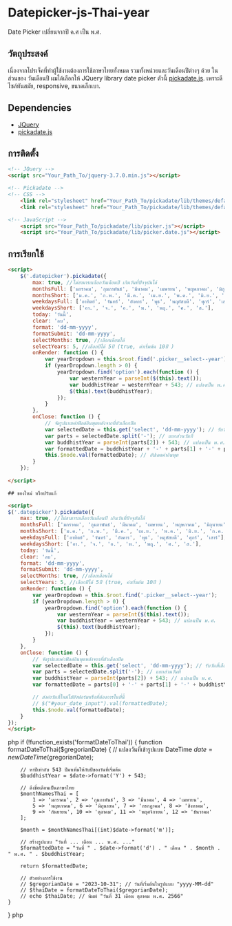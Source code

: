 # Datepicker-js-Thai-year
Date Picker เปลี่ยนจากปี ค.ศ เป็น พ.ศ.

## วัตถุประสงค์
เนื่องจากโปรเจ็คที่ทำผู้ใช้งานต้องการใช้ภาษาไทยทั้งหมด รวมทั้งหน่วยและวันเดือนปีต่างๆ ด้วย ในส่วนของ วันเดือนปี ผมได้เลือกให้ JQuery library date picker ตัวนี้ [pickadate.js](https://amsul.ca/pickadate.js/). เพราะดีไซล์ทันสมัย, responsive, ขนาดเล็กเบา. 

## Dependencies
- [JQuery](https://jquery.com/)
- [pickadate.js](https://amsul.ca/pickadate.js/)


## การติดตั้ง
```html
<!-- JQuery -->
<script src="Your_Path_To/jquery-3.7.0.min.js"></script>

<!-- Pickadate -->
<!-- CSS -->
    <link rel="stylesheet" href="Your_Path_To/pickadate/lib/themes/default.css">
    <link rel="stylesheet" href="Your_Path_To/pickadate/lib/themes/default.date.css">

<!-- JavaScript -->
    <script src="Your_Path_To/pickadate/lib/picker.js"></script>
    <script src="Your_Path_To/pickadate/lib/picker.date.js"></script>
```

## การเรียกใช้
```html
<script>
    $('.datepicker').pickadate({
        max: true, //ไม่สามารถเลือกวันเดือนปี เกินวันที่ปัจจุบันได้
        monthsFull: ['มกราคม', 'กุมภาพันธ์', 'มีนาคม', 'เมษายน', 'พฤษภาคม', 'มิถุนายน', 'กรกฎาคม', 'สิงหาคม', 'กันยายน', 'ตุลาคม', 'พฤศจิกายน', 'ธันวาคม'],
        monthsShort: ['ม.ค.', 'ก.พ.', 'มี.ค.', 'เม.ย.', 'พ.ค.', 'มิ.ย.', 'ก.ค.', 'ส.ค.', 'ก.ย.', 'ต.ค.', 'พ.ย.', 'ธ.ค.'],
        weekdaysFull: ['อาทิตย์', 'จันทร์', 'อังคาร', 'พุธ', 'พฤหัสบดี', 'ศุกร์', 'เสาร์'],
        weekdaysShort: ['อา.', 'จ.', 'อ.', 'พ.', 'พฤ.', 'ศ.', 'ส.'],
        today: 'วันนี้',
        clear: 'ลบ',
        format: 'dd-mm-yyyy',
        formatSubmit: 'dd-mm-yyyy',
        selectMonths: true, //เลือกเดือนได้
        selectYears: 5, //เลือกปีได้ 5ปี (true, ค่าเริ่มต้น 10ปี )
        onRender: function () {
            var yearDropdown = this.$root.find('.picker__select--year');
            if (yearDropdown.length > 0) {
                yearDropdown.find('option').each(function () {
                    var westernYear = parseInt($(this).text());
                    var buddhistYear = westernYear + 543; // แปลงเป็น พ.ศ.
                    $(this).text(buddhistYear);
                });
            }
        },
        onClose: function () {
            // จัดรูปแบบค่าฟิลด์อินพุตหลังจากที่ตัวเลือกปิด
            var selectedDate = this.get('select', 'dd-mm-yyyy'); // รับวันที่เลือก
            var parts = selectedDate.split('-'); // แยกส่วนวันที่
            var buddhistYear = parseInt(parts[2]) + 543; // แปลงเป็น พ.ศ. (เนื่องจากค่าใน input จะยังเป็น ค.ศ. จึงต้องแปลงอีกรอบ)
            var formattedDate = buddhistYear + '-' + parts[1] + '-' + parts[0]; // จัดวันที่ใหม่ในรูปแบบที่ MySQL รองรับ
            this.$node.val(formattedDate); // อัปเดตค่าอินพุต
        }
    });
    
</script>

## ของใหม่ หรือปรับแก้

<script>
$('.datepicker').pickadate({
    max: true, //ไม่สามารถเลือกวันเดือนปี เกินวันที่ปัจจุบันได้
    monthsFull: ['มกราคม', 'กุมภาพันธ์', 'มีนาคม', 'เมษายน', 'พฤษภาคม', 'มิถุนายน', 'กรกฎาคม', 'สิงหาคม', 'กันยายน', 'ตุลาคม', 'พฤศจิกายน', 'ธันวาคม'],
    monthsShort: ['ม.ค.', 'ก.พ.', 'มี.ค.', 'เม.ย.', 'พ.ค.', 'มิ.ย.', 'ก.ค.', 'ส.ค.', 'ก.ย.', 'ต.ค.', 'พ.ย.', 'ธ.ค.'],
    weekdaysFull: ['อาทิตย์', 'จันทร์', 'อังคาร', 'พุธ', 'พฤหัสบดี', 'ศุกร์', 'เสาร์'],
    weekdaysShort: ['อา.', 'จ.', 'อ.', 'พ.', 'พฤ.', 'ศ.', 'ส.'],
    today: 'วันนี้',
    clear: 'ลบ',
    format: 'dd-mm-yyyy',
    formatSubmit: 'dd-mm-yyyy',
    selectMonths: true, //เลือกเดือนได้
    selectYears: 5, //เลือกปีได้ 5ปี (true, ค่าเริ่มต้น 10ปี )
    onRender: function () {
        var yearDropdown = this.$root.find('.picker__select--year');
        if (yearDropdown.length > 0) {
            yearDropdown.find('option').each(function () {
                var westernYear = parseInt($(this).text());
                var buddhistYear = westernYear + 543; // แปลงเป็น พ.ศ.
                $(this).text(buddhistYear);
            });
        }
    },
    onClose: function () {
        // จัดรูปแบบค่าฟิลด์อินพุตหลังจากที่ตัวเลือกปิด
        var selectedDate = this.get('select', 'dd-mm-yyyy'); // รับวันที่เลือก
        var parts = selectedDate.split('-'); // แยกส่วนวันที่
        var buddhistYear = parseInt(parts[2]) + 543; // แปลงเป็น พ.ศ.
        var formattedDate = parts[0] + '-' + parts[1] + '-' + buddhistYear; // จัดวันที่ใหม่

        // ส่งค่าวันที่ใหม่ไปยังฟอร์มหรือที่ต้องการในที่นี้
        // $("#your_date_input").val(formattedDate);
        this.$node.val(formattedDate);
    }
});
</script>

```
php
if (!function_exists('formatDateToThai')) {
    function formatDateToThai($gregorianDate) {
        // แปลงวันที่เข้ารูปแบบ DateTime
        $date = new DateTime($gregorianDate);

        // หาปีเท่ากับ 543 ปีมาเพิ่มให้กับปีของวันที่เริ่มต้น
        $buddhistYear = $date->format('Y') + 543;

        // ดึงชื่อเดือนเป็นภาษาไทย
        $monthNamesThai = [
            1 => 'มกราคม', 2 => 'กุมภาพันธ์', 3 => 'มีนาคม', 4 => 'เมษายน',
            5 => 'พฤษภาคม', 6 => 'มิถุนายน', 7 => 'กรกฎาคม', 8 => 'สิงหาคม',
            9 => 'กันยายน', 10 => 'ตุลาคม', 11 => 'พฤศจิกายน', 12 => 'ธันวาคม'
        ];

        $month = $monthNamesThai[(int)$date->format('m')];

        // สร้างรูปแบบ "วันที่ ... เดือน ... พ.ศ. ..."
        $formattedDate = "วันที่ " . $date->format('d') . " เดือน " . $month . " พ.ศ. " . $buddhistYear;

        return $formattedDate;

        // ตัวอย่างการใช้งาน
        // $gregorianDate = "2023-10-31"; // วันที่เริ่มต้นในรูปแบบ "yyyy-MM-dd"
        // $thaiDate = formatDateToThai($gregorianDate);
        // echo $thaiDate; // พิมพ์ "วันที่ 31 เดือน ตุลาคม พ.ศ. 2566"
    }
}
php
